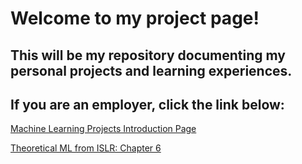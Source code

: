 # Welcome to my project page!

## This will be my repository documenting my personal projects and learning experiences.

## If you are an employer, click the link below:

[Machine Learning Projects Introduction Page](https://github.com/D-Newberry/DanielN.github.io/blob/main/machinelearningprojects/index.md)

[Theoretical ML from ISLR: Chapter 6](https://github.com/D-Newberry/DanielN.github.io/blob/main/machinelearningprojects/ISLR/index.md)
